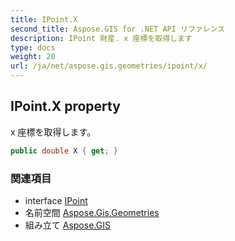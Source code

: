 ```yaml
---
title: IPoint.X
second_title: Aspose.GIS for .NET API リファレンス
description: IPoint 財産. x 座標を取得します
type: docs
weight: 20
url: /ja/net/aspose.gis.geometries/ipoint/x/
---
```

## IPoint.X property

x 座標を取得します。

```csharp
public double X { get; }
```

### 関連項目

* interface [IPoint](../)
* 名前空間 [Aspose.Gis.Geometries](../../ipoint/)
* 組み立て [Aspose.GIS](../../../)


